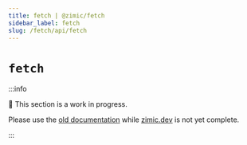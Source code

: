 ```yaml
---
title: fetch | @zimic/fetch
sidebar_label: fetch
slug: /fetch/api/fetch
---
```


# `fetch`

:::info

🚧 This section is a work in progress.

Please use the [old documentation](https://github.com/zimicjs/zimic/wiki) while [zimic.dev](/) is not yet complete.

:::
